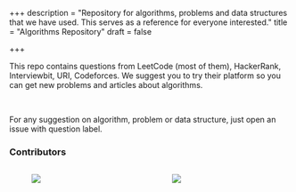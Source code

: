 +++
description = "Repository for algorithms, problems and data structures that we have used. This serves as a reference for everyone interested."
title = "Algorithms Repository"
draft = false

+++

<div class="container">
  <div class="has-text-justified">
    <p>
      This repo contains questions from LeetCode (most of them), HackerRank, Interviewbit, URI, Codeforces. We suggest you to try their platform so you can get new problems and articles about algorithms.
    </p>
    <br/>
    <p>
      For any suggestion on algorithm, problem or data structure, just open an issue with question label.
    </p>
  </div>
</div>

<section class="section">
  <div class="container">
    <h3 class="is-size-3 has-text-weight-bold">Contributors</h3>
    <div class="columns is-multiline is-centered">
      <div class="column is-2 is-horizontal-center is-flex">
        <figure class="image is-128x128 ">
          <img class="is-rounded" src="https://avatars2.githubusercontent.com/u/5986103?s=400&v=4"/>
        </figure>
      </div>
      <div class="column is-2 is-horizontal-center is-flex">
        <figure class="image is-128x128 ">
          <img class="is-rounded" src="https://avatars1.githubusercontent.com/u/3476247?s=400&v=4"/>
        </figure>
      </div>
    <div/>
  </div>

</section>
